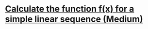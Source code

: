 # [Calculate the function f(x) for a simple linear sequence (Medium)](https://www.codewars.com/kata/calculate-the-function-f-x-for-a-simple-linear-sequence-medium/)
